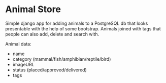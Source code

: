 # Animal Store

Simple django app for adding animals to a PostgreSQL db that looks presentable with the help of some bootstrap.
Animals joined with tags that people can also add, delete and search with.

Animal data:

* name
* category (mammal/fish/amphibian/reptile/bird)
* imageURL
* status (placed/approved/delivered)
* tags